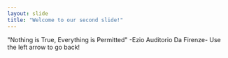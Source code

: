 ```yaml
---
layout: slide
title: "Welcome to our second slide!"
---
```

"Nothing is True, Everything is Permitted"
-Ezio Auditorio Da Firenze-
Use the left arrow to go back!
